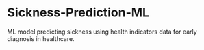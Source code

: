 # Sickness-Prediction-ML
ML model predicting sickness using health indicators data for early diagnosis in healthcare.
